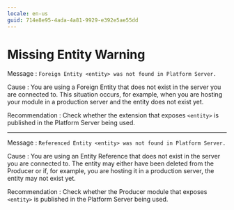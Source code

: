 ```yaml
---
locale: en-us
guid: 714e8e95-4ada-4a81-9929-e392e5ae55dd
---
```


# Missing Entity Warning

Message
:   `Foreign Entity <entity> was not found in Platform Server.`

Cause
:   You are using a Foreign Entity that does not exist in the server you are connected to. This situation occurs, for example, when you are hosting your module in a production server and the entity does not exist yet.

Recommendation
:   Check whether the extension that exposes `<entity>` is published in the Platform Server being used.

---

Message
:   `Referenced Entity <entity> was not found in Platform Server.`

Cause
:   You are using an Entity Reference that does not exist in the server you are connected to. The entity may either have been deleted from the Producer or if, for example, you are hosting it in a production server, the entity may not exist yet.

Recommendation
:   Check whether the Producer module that exposes `<entity>` is published in the Platform Server being used.
